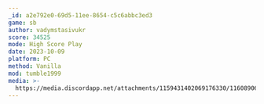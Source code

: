 ```yaml
---
_id: a2e792e0-69d5-11ee-8654-c5c6abbc3ed3
game: sb
author: vadymstasivukr
score: 34525
mode: High Score Play
date: 2023-10-09
platform: PC
method: Vanilla
mod: tumble1999
media: >-
  https://media.discordapp.net/attachments/1159431402069176330/1160890620357902407/176.png?ex=65364ea4&is=6523d9a4&hm=8e58a5ed2af04536abc48cd9381e87053205470fd199519de5751235a7feb367&=&width=1581&height=889
---
```


